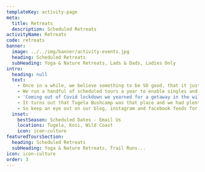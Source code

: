 ```yaml
---
templateKey: activity-page
meta:
  title: Retreats
  description: Scheduled Retreats
activityName: Retreats
code: retreats
banner:
  image: ../../img/banner/activity-events.jpg
  heading: Scheduled Retreats
  subHeading: Yoga & Nature Retreats, Lads & Dads, Ladies Only
intro:
  heading: null
  text:
    - Once in a while, we believe something to be SO good, that it just wouldn't be right, not to <strong>schedule</strong> and <strong>share</strong>.
    - We run a handful of scheduled tours a year to enable singles and small groups to share their experience with other like-minded souls.
    - 'Coming out of Covid lockdown we yearned for a getaway in the wild outdoors: a place where our mind, body and soul, could be set free.'
    - It turns out that Tugela Bushcamp was that place and we had plenty of Yogi's keen to head to these hills.
    - So keep an eye out on our blog, instagram and facebook feeds for up-&-coming retreats.
  inset:
    bestSeason: Scheduled Dates - Email Us
    locations: Tugela, Kosi, Wild Coast
    icon: icon-culture
featuredToursSection:
  heading: Scheduled Retreats
  subHeading: Yoga & Nature Retreats, Trail Runs...
icon: icon-culture
order: 3
---
```

